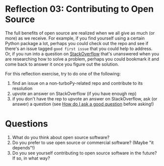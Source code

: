 Reflection 03: Contributing to Open Source
==========================================

The full benefits of open source are realized when we all give as much (or more) as we receive. For example, if you find yourself using a certain Python package a lot, perhaps you could check out the repo and see if there's an issue tagged `good first issue` that you could help to address. Or, if you run into a question on [StackOverflow](https://stackoverflow.com/) that's unanswered when you are researching how to solve a problem, perhaps you could bookmark it and come back to answer it once you figure out the solution.

For this reflection exercise, try to do one of the following:
1. find an issue on a non-turboPy-related repo and contribute to its resolution
2. upvote an answer on StackOverflow (if you have enough rep)
3. if you don't have the rep to upvote an answer on StackOverflow, ask (or answer) a question (see [How do I ask a good question](https://stackoverflow.com/help/how-to-ask) before asking!)

Questions
=========
1. What do you think about open source software?
2. Do you prefer to use open source or commercial software? (Maybe "it depends"!)
3. Do you see yourself contributing to open source software in the future? If so, in what way?


